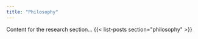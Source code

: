 ```yaml
---
title: "Philosophy" 
---
```


Content for the research section...
{{< list-posts section="philosophy" >}}
